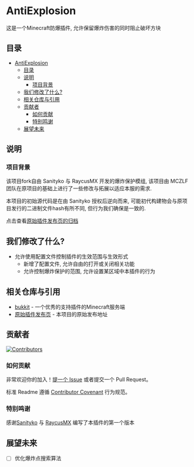 # AntiExplosion

这是一个Minecraft防爆插件, 允许保留爆炸伤害的同时阻止破坏方块

## 目录

- [AntiExplosion](#antiexplosion)
  - [目录](#目录)
  - [说明](#说明)
    - [项目背景](#项目背景)
  - [我们修改了什么?](#我们修改了什么)
  - [相关仓库与引用](#相关仓库与引用)
  - [贡献者](#贡献者)
    - [如何贡献](#如何贡献)
    - [特别鸣谢](#特别鸣谢)
  - [展望未来](#展望未来)

## 说明

### 项目背景

该项目fork自由 Sanityko 与 RaycusMX 开发的爆炸保护模组, 该项目由 MCZLF 团队在原项目的基础上进行了一些修改与拓展以适应本服的需求.

本项目的初始源代码是在由 Sanityko 授权后逆向而来, 可能初代构建物会与原项目发行的二进制文件hash有所不同, 但行为我们确保是一致的.

点击查看[原始插件发布页的归档](https://archive.mcbbs.run/501794.html "点击查看")

## 我们修改了什么?

- 允许使用配置文件控制插件的生效范围与生效形式
  - 新增了配置文件, 允许自由的打开或关闭相关功能
  - 允许控制爆炸保护的范围, 允许设置某区域中本插件的行为

## 相关仓库与引用

- [bukkit](https://dev.bukkit.org) - 一个优秀的支持插件的Minecraft服务端
- [原始插件发布页](https://www.mcbbs.net/forum.php?mod=viewthread&tid=501794 "点击查看") - 本项目的原始发布地址

## 贡献者

[![Contributors](https://contrib.rocks/image?repo=MCZLF/plugin-AntiExplosion)](https://github.com/MCZLF/plugin-AntiExplosion/graphs/contributors)

### 如何贡献

非常欢迎你的加入！[提一个 Issue](https://github.com/MCZLF/plugin-AntiExplosion/issues/new) 或者提交一个 Pull Request。

标准 Readme 遵循 [Contributor Covenant](http://contributor-covenant.org/version/1/3/0/) 行为规范。

### 特别鸣谢

感谢[Sanityko](https://www.mcbbs.net/?577462) 与 [RaycusMX](https://www.mcbbs.net/?681175) 编写了本插件的第一个版本

## 展望未来

- [ ] 优化爆炸点搜索算法
